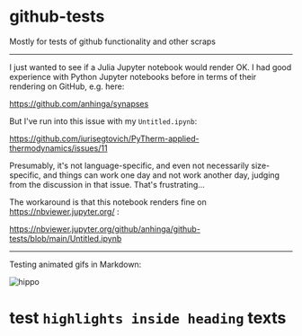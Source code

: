 # github-tests
Mostly for tests of github functionality and other scraps

---

I just wanted to see if a Julia Jupyter notebook would render OK. I had good experience with Python Jupyter notebooks before in terms of their rendering on GitHub, e.g. here:

https://github.com/anhinga/synapses

But I've run into this issue with my `Untitled.ipynb`:

https://github.com/iurisegtovich/PyTherm-applied-thermodynamics/issues/11

Presumably, it's not language-specific, and even not necessarily size-specific, and things can work one day and not work another day, judging from the discussion in that issue. That's frustrating...

The workaround is that this notebook renders fine on https://nbviewer.jupyter.org/ :

https://nbviewer.jupyter.org/github/anhinga/github-tests/blob/main/Untitled.ipynb

---

Testing animated gifs in Markdown:

![hippo](https://media3.giphy.com/media/aUovxH8Vf9qDu/giphy.gif)

# test `highlights inside heading` texts 
